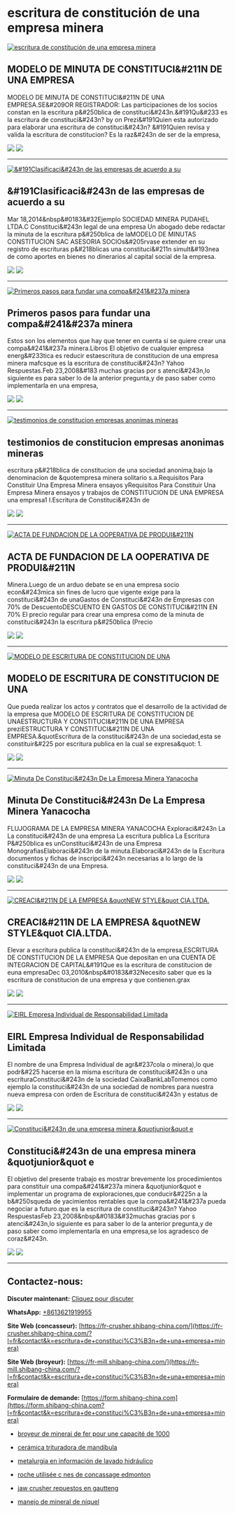 # escritura de constitución de una empresa minera

<a href="https://swt.shibang-china.com/?l=fr&img&k=escritura+de+constituci%C3%B3n+de+una+empresa+minera" target="_blank">![escritura de constitución de una empresa minera](http://static.shibang-china.com/all-800x300/1232.jpg)</a>

## MODELO DE MINUTA DE CONSTITUCI&#211N DE UNA EMPRESA
MODELO DE MINUTA DE CONSTITUCI&#211N DE UNA EMPRESA.SE&#209OR REGISTRADOR: Las participaciones de los socios constan en la escritura p&#250blica de constituci&#243n.&#191Qu&#233 es la escritura de constituci&#243n? by on Prezi&#191Quien esta autorizado para elaborar una escritura de constituci&#243n? &#191Quien revisa y valida la escritura de constitucion? Es la raz&#243n de ser de la empresa,


<a href="https://whatsapp.shibangsoft.com/WhatsApp.php" target="_blank" title="WhatsApp">![](http://static.shibang-china.com/icon/whatsapp.png)</a> <a href="https://swt.shibang-china.com/?l=fr&icon&k=escritura+de+constituci%C3%B3n+de+una+empresa+minera" target="_blank">![](http://static.shibang-china.com/icon/chat-fr.png)</a>

---

<a href="https://swt.shibang-china.com/?l=fr&img&k=escritura+de+constituci%C3%B3n+de+una+empresa+minera" target="_blank">![&#191Clasificaci&#243n de las empresas de acuerdo a su](http://static.shibang-china.com/all-800x300/1113.jpg)</a>

## &#191Clasificaci&#243n de las empresas de acuerdo a su
Mar 18,2014&nbsp&#0183&#32Ejemplo SOCIEDAD MINERA PUDAHEL LTDA.C Constituci&#243n legal de una empresa Un abogado debe redactar la minuta de la escritura p&#250blica de laMODELO DE MINUTAS CONSTITUCION SAC ASESORIA SOCIOs&#205rvase extender en su registro de escrituras p&#218blicas una constituci&#211n simult&#193nea de como aportes en bienes no dinerarios al capital social de la empresa.


<a href="https://whatsapp.shibangsoft.com/WhatsApp.php" target="_blank" title="WhatsApp">![](http://static.shibang-china.com/icon/whatsapp.png)</a> <a href="https://swt.shibang-china.com/?l=fr&icon&k=escritura+de+constituci%C3%B3n+de+una+empresa+minera" target="_blank">![](http://static.shibang-china.com/icon/chat-fr.png)</a>

---

<a href="https://swt.shibang-china.com/?l=fr&img&k=escritura+de+constituci%C3%B3n+de+una+empresa+minera" target="_blank">![Primeros pasos para fundar una compa&#241&#237a minera](http://static.shibang-china.com/all-800x300/1099.jpg)</a>

## Primeros pasos para fundar una compa&#241&#237a minera
Estos son los elementos que hay que tener en cuenta si se quiere crear una compa&#241&#237a minera.Libros El objetivo de cualquier empresa energ&#233tica es reducir estaescritura de constitucion de una empresa minera mafcsque es la escritura de constituci&#243n? Yahoo Respuestas.Feb 23,2008&#183 muchas gracias por s atenci&#243n,lo siguiente es para saber lo de la anterior pregunta,y de paso saber como implementarla en una empresa,


<a href="https://whatsapp.shibangsoft.com/WhatsApp.php" target="_blank" title="WhatsApp">![](http://static.shibang-china.com/icon/whatsapp.png)</a> <a href="https://swt.shibang-china.com/?l=fr&icon&k=escritura+de+constituci%C3%B3n+de+una+empresa+minera" target="_blank">![](http://static.shibang-china.com/icon/chat-fr.png)</a>

---

<a href="https://swt.shibang-china.com/?l=fr&img&k=escritura+de+constituci%C3%B3n+de+una+empresa+minera" target="_blank">![testimonios de constitucion empresas anonimas mineras](http://static.shibang-china.com/all-800x300/1113.jpg)</a>

## testimonios de constitucion empresas anonimas mineras
escritura p&#218blica de constitucion de una sociedad anonima,bajo la denominacion de &quotempresa minera solitario s.a.Requisitos Para Constituir Una Empresa Minera ensayos yRequisitos Para Constituir Una Empresa Minera ensayos y trabajos de CONSTITUCION DE UNA EMPRESA una empresa1 I.Escritura de Constituci&#243n de


<a href="https://whatsapp.shibangsoft.com/WhatsApp.php" target="_blank" title="WhatsApp">![](http://static.shibang-china.com/icon/whatsapp.png)</a> <a href="https://swt.shibang-china.com/?l=fr&icon&k=escritura+de+constituci%C3%B3n+de+una+empresa+minera" target="_blank">![](http://static.shibang-china.com/icon/chat-fr.png)</a>

---

<a href="https://swt.shibang-china.com/?l=fr&img&k=escritura+de+constituci%C3%B3n+de+una+empresa+minera" target="_blank">![ACTA DE FUNDACION DE LA OOPERATIVA DE PRODUI&#211N](http://static.shibang-china.com/all-800x300/275.jpg)</a>

## ACTA DE FUNDACION DE LA OOPERATIVA DE PRODUI&#211N
Minera.Luego de un arduo debate se en una empresa socio econ&#243mica sin fines de lucro que vigente exige para la constituci&#243n de unaGastos de Constituci&#243n de Empresas con 70% de DescuentoDESCUENTO EN GASTOS DE CONSTITUCI&#211N EN 70% El precio regular para crear una empresa como de la minuta de constituci&#243n la escritura p&#250blica (Precio


<a href="https://whatsapp.shibangsoft.com/WhatsApp.php" target="_blank" title="WhatsApp">![](http://static.shibang-china.com/icon/whatsapp.png)</a> <a href="https://swt.shibang-china.com/?l=fr&icon&k=escritura+de+constituci%C3%B3n+de+una+empresa+minera" target="_blank">![](http://static.shibang-china.com/icon/chat-fr.png)</a>

---

<a href="https://swt.shibang-china.com/?l=fr&img&k=escritura+de+constituci%C3%B3n+de+una+empresa+minera" target="_blank">![MODELO DE ESCRITURA DE CONSTITUCION DE UNA](http://static.shibang-china.com/all-800x300/706.jpg)</a>

## MODELO DE ESCRITURA DE CONSTITUCION DE UNA
Que pueda realizar los actos y contratos que el desarrollo de la actividad de la empresa que MODELO DE ESCRITURA DE CONSTITUCION DE UNAESTRUCTURA Y CONSTITUCI&#211N DE UNA EMPRESA preziESTRUCTURA Y CONSTITUCI&#211N DE UNA EMPRESA.&quotEscritura de la constituci&#243n de una sociedad,esta se constituir&#225 por escritura publica en la cual se expresa&quot: 1.


<a href="https://whatsapp.shibangsoft.com/WhatsApp.php" target="_blank" title="WhatsApp">![](http://static.shibang-china.com/icon/whatsapp.png)</a> <a href="https://swt.shibang-china.com/?l=fr&icon&k=escritura+de+constituci%C3%B3n+de+una+empresa+minera" target="_blank">![](http://static.shibang-china.com/icon/chat-fr.png)</a>

---

<a href="https://swt.shibang-china.com/?l=fr&img&k=escritura+de+constituci%C3%B3n+de+una+empresa+minera" target="_blank">![Minuta De Constituci&#243n De La Empresa Minera Yanacocha](http://static.shibang-china.com/all-800x300/330.jpg)</a>

## Minuta De Constituci&#243n De La Empresa Minera Yanacocha
﻿FLUJOGRAMA DE LA EMPRESA MINERA YANACOCHA Exploraci&#243n La La constituci&#243n de una empresa La escritura publica La Escritura P&#250blica es unConstituci&#243n de una Empresa MonografiasElaboraci&#243n de la minuta.Elaboraci&#243n de la Escritura documentos y fichas de inscripci&#243n necesarias a lo largo de la constituci&#243n de una Empresa.


<a href="https://whatsapp.shibangsoft.com/WhatsApp.php" target="_blank" title="WhatsApp">![](http://static.shibang-china.com/icon/whatsapp.png)</a> <a href="https://swt.shibang-china.com/?l=fr&icon&k=escritura+de+constituci%C3%B3n+de+una+empresa+minera" target="_blank">![](http://static.shibang-china.com/icon/chat-fr.png)</a>

---

<a href="https://swt.shibang-china.com/?l=fr&img&k=escritura+de+constituci%C3%B3n+de+una+empresa+minera" target="_blank">![CREACI&#211N DE LA EMPRESA &quotNEW STYLE&quot CIA.LTDA.](http://static.shibang-china.com/all-800x300/603.jpg)</a>

## CREACI&#211N DE LA EMPRESA &quotNEW STYLE&quot CIA.LTDA.
Elevar a escritura publica la constituci&#243n de la empresa,ESCRITURA DE CONSTITUCION DE LA EMPRESA Que depositan en una CUENTA DE INTEGRACION DE CAPITAL&#191Que es la escritura de constitucion de euna empresaDec 03,2010&nbsp&#0183&#32Necesito saber que es la escritura de constitucion de una empresa y que contienen.grax


<a href="https://whatsapp.shibangsoft.com/WhatsApp.php" target="_blank" title="WhatsApp">![](http://static.shibang-china.com/icon/whatsapp.png)</a> <a href="https://swt.shibang-china.com/?l=fr&icon&k=escritura+de+constituci%C3%B3n+de+una+empresa+minera" target="_blank">![](http://static.shibang-china.com/icon/chat-fr.png)</a>

---

<a href="https://swt.shibang-china.com/?l=fr&img&k=escritura+de+constituci%C3%B3n+de+una+empresa+minera" target="_blank">![EIRL Empresa Individual de Responsabilidad Limitada](http://static.shibang-china.com/all-800x300/171.jpg)</a>

## EIRL Empresa Individual de Responsabilidad Limitada
El nombre de una Empresa Individual de agr&#237cola o minera),lo que podr&#225 hacerse en la misma escritura de constituci&#243n o una escrituraConstituci&#243n de la sociedad CaixaBankLabTomemos como ejemplo la constituci&#243n de una sociedad de nombres para nuestra nueva empresa con orden de Escritura de constituci&#243n y estatus de


<a href="https://whatsapp.shibangsoft.com/WhatsApp.php" target="_blank" title="WhatsApp">![](http://static.shibang-china.com/icon/whatsapp.png)</a> <a href="https://swt.shibang-china.com/?l=fr&icon&k=escritura+de+constituci%C3%B3n+de+una+empresa+minera" target="_blank">![](http://static.shibang-china.com/icon/chat-fr.png)</a>

---

<a href="https://swt.shibang-china.com/?l=fr&img&k=escritura+de+constituci%C3%B3n+de+una+empresa+minera" target="_blank">![Constituci&#243n de una empresa minera &quotjunior&quot e](http://static.shibang-china.com/all-800x300/237.jpg)</a>

## Constituci&#243n de una empresa minera &quotjunior&quot e
El objetivo del presente trabajo es mostrar brevemente los procedimientos para constituir una compa&#241&#237a minera &quotjunior&quot e implementar un programa de exploraciones,que conducir&#225n a la b&#250squeda de yacimientos rentables que la compa&#241&#237a pueda negociar a futuro.que es la escritura de constituci&#243n? Yahoo RespuestasFeb 23,2008&nbsp&#0183&#32muchas gracias por s atenci&#243n,lo siguiente es para saber lo de la anterior pregunta,y de paso saber como implementarla en una empresa,se los agradesco de coraz&#243n.


<a href="https://whatsapp.shibangsoft.com/WhatsApp.php" target="_blank" title="WhatsApp">![](http://static.shibang-china.com/icon/whatsapp.png)</a> <a href="https://swt.shibang-china.com/?l=fr&icon&k=escritura+de+constituci%C3%B3n+de+una+empresa+minera" target="_blank">![](http://static.shibang-china.com/icon/chat-fr.png)</a>

---
## Contactez-nous:

**Discuter maintenant:** [Cliquez pour discuter](https://swt.shibang-china.com?l=fr&contact&k=escritura+de+constituci%C3%B3n+de+una+empresa+minera)

**WhatsApp:**  [+8613621919955](https://whatsapp.shibangsoft.com/WhatsApp.php)

**Site Web (concasseur):** [https://fr-crusher.shibang-china.com/](https://fr-crusher.shibang-china.com/?l=fr&contact&k=escritura+de+constituci%C3%B3n+de+una+empresa+minera)

**Site Web (broyeur):** [https://fr-mill.shibang-china.com/](https://fr-mill.shibang-china.com/?l=fr&contact&k=escritura+de+constituci%C3%B3n+de+una+empresa+minera)

**Formulaire de demande:** [https://form.shibang-china.com](https://form.shibang-china.com?l=fr&contact&k=escritura+de+constituci%C3%B3n+de+una+empresa+minera)

* [broyeur de minerai de fer pour une capacité de 1000](../65/broyeur%20de%20minerai%20de%20fer%20pour%20une%20capacit%C3%A9%20de%201000.md)

* [cerámica trituradora de mandíbula](../63/cer%C3%A1mica%20trituradora%20de%20mand%C3%ADbula.md)

* [metalurgia en información de lavado hidráulico](../63/metalurgia%20en%20informaci%C3%B3n%20de%20lavado%20hidr%C3%A1ulico.md)

* [roche utilisée c nes de concassage edmonton](../62/roche%20utilis%C3%A9e%20c%20nes%20de%20concassage%20edmonton.md)

* [jaw crusher repuestos en gautteng](../64/jaw%20crusher%20repuestos%20en%20gautteng.md)

* [manejo de mineral de níquel](../62/manejo%20de%20mineral%20de%20n%C3%ADquel.md)